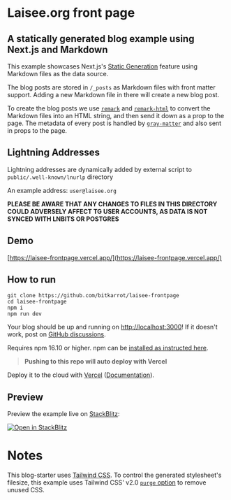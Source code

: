 # Laisee.org front page 

## A statically generated blog example using Next.js and Markdown

This example showcases Next.js's [Static Generation](https://nextjs.org/docs/basic-features/pages) feature using Markdown files as the data source.

The blog posts are stored in `/_posts` as Markdown files with front matter support. Adding a new Markdown file in there will create a new blog post.

To create the blog posts we use [`remark`](https://github.com/remarkjs/remark) and [`remark-html`](https://github.com/remarkjs/remark-html) to convert the Markdown files into an HTML string, and then send it down as a prop to the page. The metadata of every post is handled by [`gray-matter`](https://github.com/jonschlinkert/gray-matter) and also sent in props to the page.

## Lightning Addresses

Lightning addresses are dynamically added by external script to `public/.well-known/lnurlp` directory

An example address: `user@laisee.org`

**PLEASE BE AWARE THAT ANY CHANGES TO FILES IN THIS DIRECTORY 
COULD ADVERSELY AFFECT TG USER ACCOUNTS, 
AS DATA IS NOT SYNCED WITH LNBITS OR POSTGRES**

## Demo

[https://laisee-frontpage.vercel.app/](https://laisee-frontpage.vercel.app/)


## How to run

```
git clone https://github.com/bitkarrot/laisee-frontpage
cd laisee-frontpage
npm i
npm run dev 
```

Your blog should be up and running on [http://localhost:3000](http://localhost:3000)! If it doesn't work, post on [GitHub discussions](https://github.com/vercel/next.js/discussions).

Requires npm 16.10 or higher. npm can be [installed as instructed here](https://www.linode.com/docs/guides/how-to-install-use-node-version-manager-nvm/).


> **Pushing to this repo will auto deploy with Vercel**

Deploy it to the cloud with [Vercel](https://vercel.com/new?utm_source=github&utm_medium=readme&utm_campaign=next-example) ([Documentation](https://nextjs.org/docs/deployment)).

## Preview

Preview the example live on [StackBlitz](http://stackblitz.com/):

[![Open in StackBlitz](https://developer.stackblitz.com/img/open_in_stackblitz.svg)](https://stackblitz.com/github/bitkarrot/laisee-frontpage)



# Notes

This blog-starter uses [Tailwind CSS](https://tailwindcss.com). To control the generated stylesheet's filesize, this example uses Tailwind CSS' v2.0 [`purge` option](https://tailwindcss.com/docs/controlling-file-size/#removing-unused-css) to remove unused CSS.
